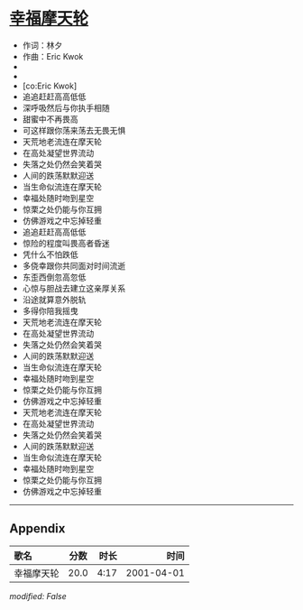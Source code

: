 # [幸福摩天轮](https://music.163.com/song?id=26075119)

* 作词：林夕
* 作曲：Eric Kwok
* 
* 
* [co:Eric Kwok]
* 追追赶赶高高低低
* 深呼吸然后与你执手相随
* 甜蜜中不再畏高
* 可这样跟你荡来荡去无畏无惧
* 天荒地老流连在摩天轮
* 在高处凝望世界流动
* 失落之处仍然会笑着哭
* 人间的跌荡默默迎送
* 当生命似流连在摩天轮
* 幸福处随时吻到星空
* 惊栗之处仍能与你互拥
* 仿佛游戏之中忘掉轻重
* 追追赶赶高高低低
* 惊险的程度叫畏高者昏迷
* 凭什么不怕跌低
* 多侥幸跟你共同面对时间流逝
* 东歪西倒忽高忽低
* 心惊与胆战去建立这亲厚关系
* 沿途就算意外脱轨
* 多得你陪我摇曳
* 天荒地老流连在摩天轮
* 在高处凝望世界流动
* 失落之处仍然会笑着哭
* 人间的跌荡默默迎送
* 当生命似流连在摩天轮
* 幸福处随时吻到星空
* 惊栗之处仍能与你互拥
* 仿佛游戏之中忘掉轻重
* 天荒地老流连在摩天轮
* 在高处凝望世界流动
* 失落之处仍然会笑着哭
* 人间的跌荡默默迎送
* 当生命似流连在摩天轮
* 幸福处随时吻到星空
* 惊栗之处仍能与你互拥
* 仿佛游戏之中忘掉轻重


---

## Appendix

|歌名|分数|时长|时间|
|:---|:---:|---:|---:|
|幸福摩天轮|20.0|4:17|2001-04-01

*modified: False*
